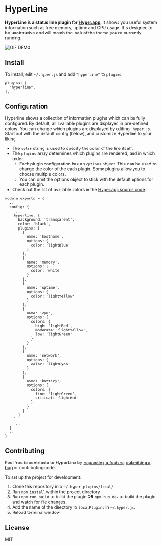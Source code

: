 HyperLine
=========

**HyperLine is a status line plugin for [Hyper.app](https://hyper.is/)**. It shows you useful system information such as free memory, uptime and CPU usage. It's designed to be unobtrusive and will match the look of the theme you're currently running.

![GIF DEMO](https://cloud.githubusercontent.com/assets/6755555/18163794/6737759e-7045-11e6-9117-41f7f343d43e.gif)

## Install

To install, edit `~/.hyper.js` and add `"hyperline"` to `plugins`:

```
plugins: [                                                                                               
  "hyperline",                                                                                           
],   
```

## Configuration

Hyperline shows a collection of information plugins which can be fully configured.
By default, all available plugins are displayed in pre-defined colors.
You can change which plugins are displayed by editing `.hyper.js`. Start
out with the default config (below), and customize Hyperline to your liking.

* The `color` string is used to specify the color of the line itself.
* The `plugins` array determines which plugins are rendered, and in which order.
  * Each plugin configuration has an `options` object. This can be used to change
  the color of the each plugin. Some plugins allow you to choose multiple colors.
  * You can omit the options object to stick with the default options for each plugin.
* Check out the list of available colors in the [Hyper.app source code](https://github.com/zeit/hyper/blob/master/lib/utils/colors.js).

```
module.exports = {
  ...
  config: {
    ...
    hyperline: {
      background: 'transparent',
      color: 'black',
      plugins: [
        {
          name: 'hostname',
          options: {
            color: 'lightBlue'
          }
        },
        {
          name: 'memory',
          options: {
            color: 'white'
          }
        },
        {
          name: 'uptime',
          options: {
            color: 'lightYellow'
          }
        },
        {
          name: 'cpu',
          options: {
            colors: {
              high: 'lightRed',
              moderate: 'lightYellow',
              low: 'lightGreen'
            }
          }
        },
        {
          name: 'network',
          options: {
            color: 'lightCyan'
          }
        },
        {
          name: 'battery',
          options: {
            colors: {
              fine: 'lightGreen',
              critical: 'lightRed'
            }
          }
        }
      ]
    }
    ...
  }
  ...
}
```

## Contributing

Feel free to contribute to HyperLine by [requesting a feature](https://github.com/NickTikhonov/hyperterm-hyperline/issues/new), [submitting a bug](https://github.com/NickTikhonov/hyperterm-hyperline/issues/new) or contributing code.

To set up the project for development:

1. Clone this repository into `~/.hyper_plugins/local/`
2. Run `npm install` within the project directory
3. Run `npm run build` to build the plugin **OR** `npm run dev` to build the plugin and watch for file changes.
4. Add the name of the directory to `localPlugins` in `~/.hyper.js`.
5. Reload terminal window

## License

MIT
